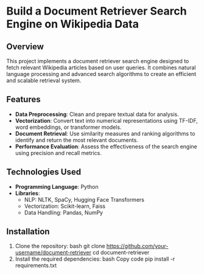 # Build a Document Retriever Search Engine on Wikipedia Data

## Overview
This project implements a document retriever search engine designed to fetch relevant Wikipedia articles based on user queries. It combines natural language processing and advanced search algorithms to create an efficient and scalable retrieval system.

## Features
- **Data Preprocessing**: Clean and prepare textual data for analysis.
- **Vectorization**: Convert text into numerical representations using TF-IDF, word embeddings, or transformer models.
- **Document Retrieval**: Use similarity measures and ranking algorithms to identify and return the most relevant documents.
- **Performance Evaluation**: Assess the effectiveness of the search engine using precision and recall metrics.

## Technologies Used
- **Programming Language**: Python
- **Libraries**:
  - NLP: NLTK, SpaCy, Hugging Face Transformers
  - Vectorization: Scikit-learn, Faiss
  - Data Handling: Pandas, NumPy

## Installation
1. Clone the repository:
   bash
   git clone https://github.com/your-username/document-retriever
   cd document-retriever
2. Install the required dependencies:
    bash
    Copy code
    pip install -r requirements.txt
